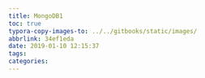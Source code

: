 ```yaml
---
title: MongoDB1
toc: true
typora-copy-images-to: ../../gitbooks/static/images/
abbrlink: 34ef1eda
date: 2019-01-10 12:15:37
tags:
categories:
---
```

